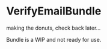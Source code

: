 # VerifyEmailBundle

making the donuts, check back later...

Bundle is a WIP and not ready for use.
